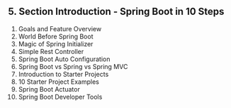 ## 5. Section Introduction - Spring Boot in 10 Steps 

1. Goals and Feature Overview
2. World Before Spring Boot
3. Magic of Spring Initializer
4. Simple Rest Controller
5. Spring Boot Auto Configuration
6. Spring Boot vs Spring vs Spring MVC
7. Introduction to Starter Projects
8. 10 Starter Project Examples
9. Spring Boot Actuator
10. Spring Boot Developer Tools